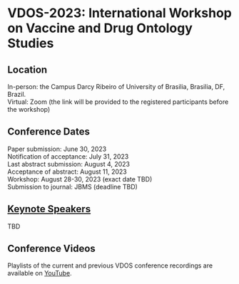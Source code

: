 # VDOS-2023: International Workshop on Vaccine and Drug Ontology Studies

## Location

In-person: the Campus Darcy Ribeiro of University of Brasilia, Brasilia, DF, Brazil.<BR>
Virtual: Zoom (the link will be provided to the registered participants before the workshop)

## Conference Dates

Paper submission: June 30, 2023<BR>
Notification of acceptance: July 31, 2023<BR>
Last abstract submission: August 4, 2023<BR>
Acceptance of abstract: August 11, 2023<BR>
Workshop: August 28-30, 2023 (exact date TBD)<BR>
Submission to journal: JBMS (deadline TBD)<BR>

## [Keynote Speakers](keynote-speakers.md)

TBD

## Conference Videos

Playlists of the current and previous VDOS conference recordings are available on [YouTube](https://www.youtube.com/channel/UCUT0MwXxAFnekhsSJVmHTJw/playlists).  

